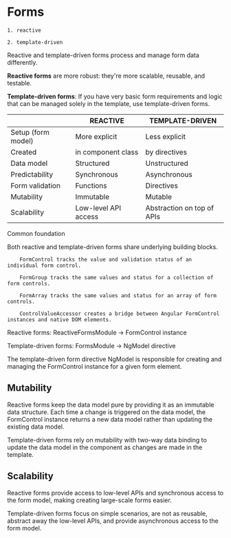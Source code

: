 # Forms

    1. reactive 
    
    2. template-driven

Reactive and template-driven forms process and manage form data differently.

**Reactive forms** are more robust: they're more scalable, reusable, and testable. 

**Template-driven forms**: If you have very basic form requirements and logic that can be managed solely in the template, use template-driven forms.

|   | REACTIVE  | TEMPLATE-DRIVEN  |
|---|---|---|
| Setup (form model)  | More explicit   | Less explicit   |
| Created  | in component class | by directives |
| Data model  | Structured  | Unstructured  |
| Predictability  | Synchronous  | Asynchronous  |
| Form validation  | Functions  | Directives  |
| Mutability  | Immutable  | Mutable  |
| Scalability  | Low-level API access  | Abstraction on top of APIs  |

Common foundation

Both reactive and template-driven forms share underlying building blocks.

        FormControl tracks the value and validation status of an individual form control.
        
        FormGroup tracks the same values and status for a collection of form controls.
        
        FormArray tracks the same values and status for an array of form controls.
        
        ControlValueAccessor creates a bridge between Angular FormControl instances and native DOM elements.

Reactive forms: ReactiveFormsModule -> FormControl instance

Template-driven forms: FormsModule -> NgModel directive

The template-driven form directive NgModel is responsible for creating and managing the FormControl instance for a given form element.

## Mutability

Reactive forms keep the data model pure by providing it as an immutable data structure. Each time a change is triggered on the data model, the FormControl instance returns a new data model rather than updating the existing data model.

Template-driven forms rely on mutability with two-way data binding to update the data model in the component as changes are made in the template.

## Scalability
   
Reactive forms provide access to low-level APIs and synchronous access to the form model, making creating large-scale forms easier.

Template-driven forms focus on simple scenarios, are not as reusable, abstract away the low-level APIs, and provide asynchronous access to the form model.
